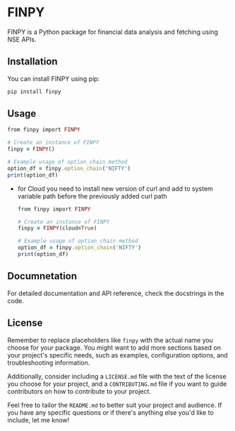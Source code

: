 # FINPY

FINPY is a Python package for financial data analysis and fetching using NSE APIs.

## Installation

You can install FINPY using pip:

```bash
pip install finpy
```

## Usage
```ruby
from finpy import FINPY

# Create an instance of FINPY
finpy = FINPY()

# Example usage of option_chain method
option_df = finpy.option_chain('NIFTY')
print(option_df)
```

- for Cloud you need to install new version of curl and add to system variable path before the previously added curl path
    ```ruby
    from finpy import FINPY

    # Create an instance of FINPY
    finpy = FINPY(cloud=True)

    # Example usage of option_chain method
    option_df = finpy.option_chain('NIFTY')
    print(option_df)

    ```    

## Documnetation

For detailed documentation and API reference, check the docstrings in the code.

## License

Remember to replace placeholders like `finpy` with the actual name you choose for your package. You might want to add more sections based on your project's specific needs, such as examples, configuration options, and troubleshooting information.

Additionally, consider including a `LICENSE.md` file with the text of the license you choose for your project, and a `CONTRIBUTING.md` file if you want to guide contributors on how to contribute to your project.

Feel free to tailor the `README.md` to better suit your project and audience. If you have any specific questions or if there's anything else you'd like to include, let me know!

